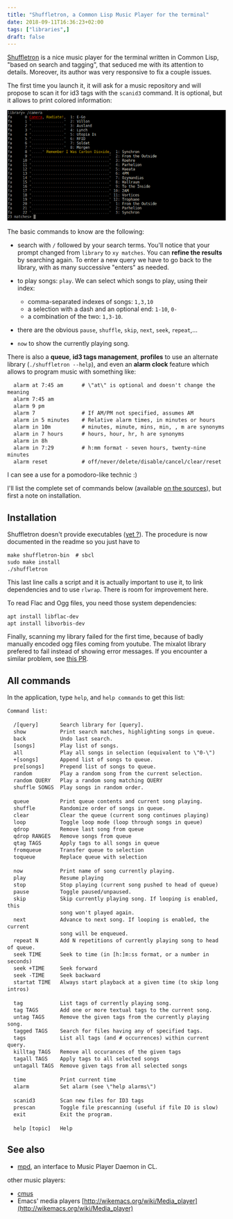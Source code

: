 ```yaml
---
title: "Shuffletron, a Common Lisp Music Player for the terminal"
date: 2018-09-11T16:36:23+02:00
tags: ["libraries",]
draft: false
---
```


[Shuffletron](https://github.com/ahefner/shuffletron/) is a nice music
player for the terminal written in Common Lisp, "based on search and
tagging", that seduced me with its attention to details. Moreover, its
author was very responsive to fix a couple issues.

The first time you launch it, it will ask for a music repository and
will propose to scan it for id3 tags with the `scanid3` command. It
is optional, but it allows to print colored information:

![](https://github.com/ahefner/shuffletron/raw/master/img-search.png)

The basic commands to know are the following:

- search with `/` followed by your search terms. You'll notice that
  your prompt changed from `library` to `xy matches`. You can **refine
  the results** by searching again. To enter a new query we have to go
  back to the library, with as many successive "enters" as needed.

- to play songs: `play`. We can select which songs to play, using their index:
    - comma-separated indexes of songs: `1,3,10`
    - a selection with a dash and an optional end: `1-10`, `0-`
    - a combination of the two: `1,3-10`.

- there are the obvious `pause`, `shuffle`, `skip`, `next`, `seek`, `repeat`,…
- `now` to show the currently playing song.


There is also a **queue**, **id3 tags management**, **profiles** to
use an alternate library (`./shuffletron --help`), and even an **alarm
clock** feature which allows to program music with something like:

```
  alarm at 7:45 am      # \"at\" is optional and doesn't change the meaning
  alarm 7:45 am
  alarm 9 pm
  alarm 7               # If AM/PM not specified, assumes AM
  alarm in 5 minutes    # Relative alarm times, in minutes or hours
  alarm in 10m          # minutes, minute, mins, min, , m are synonyms
  alarm in 7 hours      # hours, hour, hr, h are synonyms
  alarm in 8h
  alarm in 7:29         # h:mm format - seven hours, twenty-nine minutes
  alarm reset           # off/never/delete/disable/cancel/clear/reset
```

I can see a use for a pomodoro-like technic :)

I'll list the complete set of commands below (available
[on the sources](https://github.com/ahefner/shuffletron/blob/master/src/help.lisp)),
but first a note on installation.


## Installation

Shuffletron doesn't provide executables
([yet ?](https://github.com/ahefner/shuffletron/issues/6)). The
procedure is now documented in the readme so you just have to

    make shuffletron-bin  # sbcl
    sudo make install
    ./shuffletron

This last line calls a script and it is actually important to use it,
to link dependencies and to use `rlwrap`. There is room for
improvement here.

To read Flac and Ogg files, you need those system dependencies:

    apt install libflac-dev
    apt install libvorbis-dev

Finally, scanning my library failed for the first time, because of
badly manually encoded ogg files coming from youtube. The mixalot
library prefered to fail instead of showing error messages. If you
encounter a similar problem, see
[this PR](https://github.com/ahefner/mixalot/pull/7).

## All commands

In the application, type `help`, and `help commands` to get this list:

```
Command list:

  /[query]       Search library for [query].
  show           Print search matches, highlighting songs in queue.
  back           Undo last search.
  [songs]        Play list of songs.
  all            Play all songs in selection (equivalent to \"0-\")
  +[songs]       Append list of songs to queue.
  pre[songs]     Prepend list of songs to queue.
  random         Play a random song from the current selection.
  random QUERY   Play a random song matching QUERY
  shuffle SONGS  Play songs in random order.

  queue          Print queue contents and current song playing.
  shuffle        Randomize order of songs in queue.
  clear          Clear the queue (current song continues playing)
  loop           Toggle loop mode (loop through songs in queue)
  qdrop          Remove last song from queue
  qdrop RANGES   Remove songs from queue
  qtag TAGS      Apply tags to all songs in queue
  fromqueue      Transfer queue to selection
  toqueue        Replace queue with selection

  now            Print name of song currently playing.
  play           Resume playing
  stop           Stop playing (current song pushed to head of queue)
  pause          Toggle paused/unpaused.
  skip           Skip currently playing song. If looping is enabled, this
                 song won't played again.
  next           Advance to next song. If looping is enabled, the current
                 song will be enqueued.
  repeat N       Add N repetitions of currently playing song to head of queue.
  seek TIME      Seek to time (in [h:]m:ss format, or a number in seconds)
  seek +TIME     Seek forward
  seek -TIME     Seek backward
  startat TIME   Always start playback at a given time (to skip long intros)

  tag            List tags of currently playing song.
  tag TAGS       Add one or more textual tags to the current song.
  untag TAGS     Remove the given tags from the currently playing song.
  tagged TAGS    Search for files having any of specified tags.
  tags           List all tags (and # occurrences) within current query.
  killtag TAGS   Remove all occurances of the given tags
  tagall TAGS    Apply tags to all selected songs
  untagall TAGS  Remove given tags from all selected songs

  time           Print current time
  alarm          Set alarm (see \"help alarms\")

  scanid3        Scan new files for ID3 tags
  prescan        Toggle file prescanning (useful if file IO is slow)
  exit           Exit the program.

  help [topic]   Help
```

## See also

- [mpd](https://github.com/stassats/mpd), an interface to Music Player
  Daemon in CL.

other music players:

- [cmus](https://cmus.github.io/)
- Emacs' media players [http://wikemacs.org/wiki/Media_player](http://wikemacs.org/wiki/Media_player)
